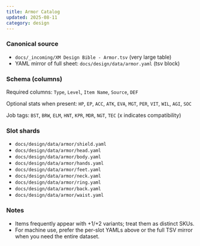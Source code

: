 ```yaml
---
title: Armor Catalog
updated: 2025-08-11
category: design
---
```


### Canonical source

- `docs/_incoming/XM Design Bible - Armor.tsv` (very large table)
- YAML mirror of full sheet: `docs/design/data/armor.yaml` (tsv block)

### Schema (columns)

Required columns: `Type`, `Level`, `Item Name`, `Source`, `DEF`

Optional stats when present: `HP`, `EP`, `ACC`, `ATK`, `EVA`, `MGT`, `PER`, `VIT`, `WIL`, `AGI`, `SOC`

Job tags: `BST`, `BRW`, `ELM`, `HNT`, `KPR`, `MDR`, `NGT`, `TEC` (x indicates compatibility)

### Slot shards

- `docs/design/data/armor/shield.yaml`
- `docs/design/data/armor/head.yaml`
- `docs/design/data/armor/body.yaml`
- `docs/design/data/armor/hands.yaml`
- `docs/design/data/armor/feet.yaml`
- `docs/design/data/armor/neck.yaml`
- `docs/design/data/armor/ring.yaml`
- `docs/design/data/armor/back.yaml`
- `docs/design/data/armor/waist.yaml`

### Notes

- Items frequently appear with +1/+2 variants; treat them as distinct SKUs.
- For machine use, prefer the per-slot YAMLs above or the full TSV mirror when you need the entire dataset.


